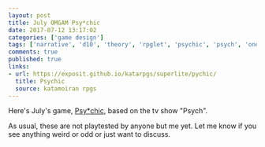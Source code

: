 ```yaml
---
layout: post
title: July OMGAM Psy*chic
date: 2017-07-12 13:17:02
categories: ['game design']
tags: ['narrative', 'd10', 'theory', 'rpglet', 'psychic', 'psych', 'one microrpg game a month challenge', 'omgam']
comments: true
published: true
links:
- url: https://exposit.github.io/katarpgs/superlite/pychic/
  title: Psychic
  source: katamoiran rpgs
---
```


Here's July's game, [Psy*chic](https://exposit.github.io/katarpgs/superlite/psychic/), based on the tv show "Psych".

As usual, these are not playtested by anyone but me yet. Let me know if you see anything weird or odd or just want to discuss.
